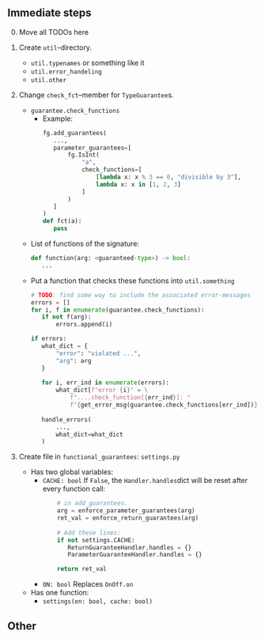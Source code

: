 ## Immediate steps

0. Move all TODOs here

1. Create `util`&ndash;directory.
    - `util.typenames` or something like it
    - `util.error_handeling`
    - `util.other`
   
2. Change `check_fct`&ndash;member for `TypeGuarantee`s.
   - `guarantee.check_functions`
     - Example:
         ````python
         fg.add_guarantees(
            ...,
            parameter_guarantees=[
                fg.IsInt(
                    "a",
                    check_functions=[
                        [lambda x: x % 3 == 0, "divisible by 3"],
                        lambda x: x in [1, 2, 3]
                    ]               
                )
            ]
         )
         def fct(a):
            pass
         ````
   - List of functions of the signature:
     ````python
     def function(arg: <guaranteed-type>) -> bool:
        ...
     ````
   - Put a function that checks these functions into `util.something`
     ````python
     # TODO: find some way to include the associated error-messages
     errors = []
     for i, f in enumerate(guarantee.check_functions):
        if not f(arg):
            errors.append(i)
     
     if errors:
        what_dict = {
            "error": "violated ...", 
            "arg": arg
        }
        
        for i, err_ind in enumerate(errors):
            what_dict[f"error {i}" = \
                f"....check_function[{err_ind}]: "
                f"{get_error_msg(guarantee.check_functions[err_ind])}"
        
        handle_errors(
            ...,
            what_dict=what_dict
        )
     ````

3. Create file in `functional_guarantees`: `settings.py`
    - Has two global variables:
      - `CACHE: bool` If `False`, the `Handler.handles`dict
        will be reset after every function call:
         ```python
             # in add_guarantees.
             arg = enforce_parameter_guarantees(arg)
             ret_val = enforce_return_guarantees(arg)
             
             # Add these lines:
             if not settings.CACHE:
                ReturnGuaranteeHandler.handles = {}
                ParameterGuaranteeHandler.handles = {}
        
             return ret_val   
         ```
      - `ON: bool` Replaces `OnOff.on`
    - Has one function:
      - `settings(on: bool, cache: bool)`


## Other
